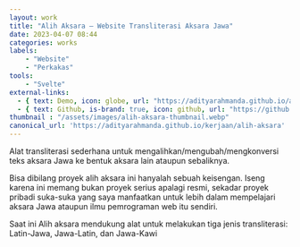 ```yaml
---
layout: work
title: "Alih Aksara – Website Transliterasi Aksara Jawa"
date: 2023-04-07 08:44
categories: works
labels: 
    - "Website"
    - "Perkakas" 
tools: 
    - "Svelte"
external-links:
  - { text: Demo, icon: globe, url: "https://adityarahmanda.github.io/alih-aksara" }
  - { text: Github, is-brand: true, icon: github, url: "https://github.com/adityarahmanda/alih-aksara" }
thumbnail : "/assets/images/alih-aksara-thumbnail.webp"
canonical_url: 'https://adityarahmanda.github.io/kerjaan/alih-aksara'
---
```

Alat transliterasi sederhana untuk mengalihkan/mengubah/mengkonversi teks aksara Jawa ke bentuk aksara lain ataupun sebaliknya.

<!--excerpt-->

Bisa dibilang proyek alih aksara ini hanyalah sebuah keisengan. Iseng karena ini memang bukan proyek serius apalagi resmi, sekadar proyek pribadi suka-suka yang saya manfaatkan untuk lebih dalam mempelajari aksara Jawa ataupun ilmu pemrograman web itu sendiri.

Saat ini Alih aksara mendukung alat untuk melakukan tiga jenis transliterasi: Latin-Jawa, Jawa-Latin, dan Jawa-Kawi